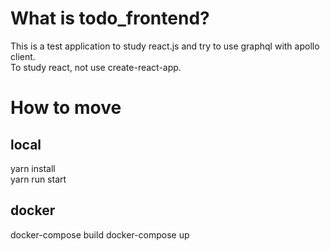 # What is todo_frontend?

This is a test application to study react.js and try to use graphql with apollo client.  
To study react, not use create-react-app.

# How to move

## local

yarn install  
yarn run start

## docker

docker-compose build
docker-compose up
